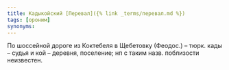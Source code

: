```yaml
---
title: Кадыкойский [Перевал]({% link _terms/перевал.md %})
tags: [ороним]
synonyms:
---
```


По шоссейной дороге из Коктебеля в Щебетовку (Феодос.) – тюрк. кады – судья и
кой – деревня, поселение; нп с таким назв. поблизости неизвестен.
